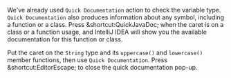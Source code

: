 

We've already used <span class="control">`Quick Documentation`</span> action to
check the variable type. <span class="control">`Quick Documentation`</span>
also produces information about any symbol, including a function or a class.
Press <span class="shortcut">&shortcut:QuickJavaDoc;</span> when the caret is
on a class or a function usage, and IntelliJ IDEA will show you the available
documentation for this function or class.

Put the caret on the `String` type and its `uppercase()` and `lowercase()` member
functions, then use <span class="control">`Quick Documentation`</span>.
Press <span class="shortcut">&shortcut:EditorEscape;</span> to close the
quick documentation pop-up.
